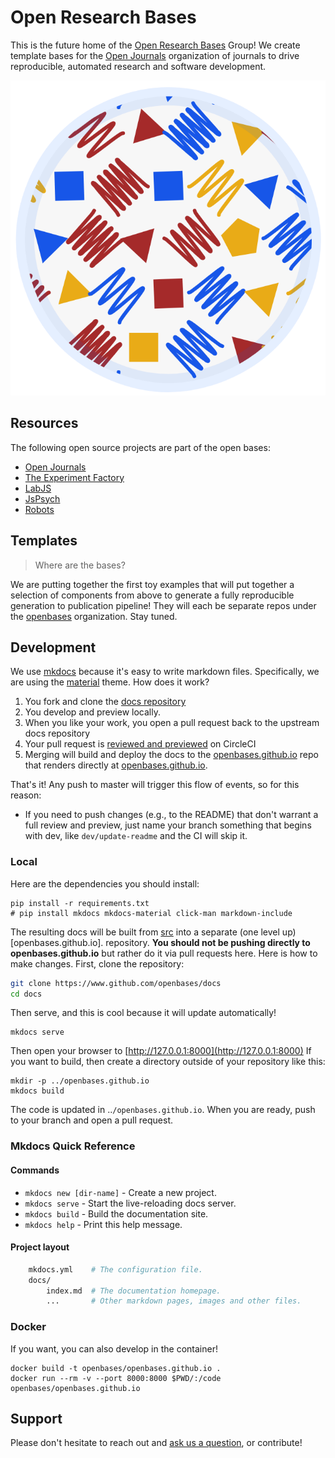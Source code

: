 # Open Research Bases

This is the future home of the [Open Research Bases](https://openbases.github.io) 
Group! We create template bases for the [Open Journals](https://www.github.com/openjournals)
organization of journals to drive reproducible, automated research and software
development.

![img/openbases-petri.png](img/openbases-petri.png)

## Resources
The following open source projects are part of the open bases:

 - [Open Journals](https://www.github.com/openjournals)
 - [The Experiment Factory](https://expfactory.github.io)
 - [LabJS](https://labjs.readthedocs.io)
 - [JsPsych](https://www.jspsych.org/)
 - [Robots](https://github.com/expfactory/expfactory-robots)

## Templates

> Where are the bases?

We are putting together the first toy examples that will put together a selection of components from above
to generate a fully reproducible generation to publication pipeline! They will each be
separate repos under the [openbases](https://www.github.com/openbases) organization. Stay tuned.

## Development

We use [mkdocs](https://www.mkdocs.org) because it's  easy to write markdown files. Specifically, we are using the [material](https://squidfunk.github.io/mkdocs-material/) theme. How does it work?

 1. You fork and clone the [docs repository](https://www.github.com/openbases/docs)
 2. You develop and preview locally.
 3. When you like your work, you open a pull request back to the upstream docs repository
 4. Your pull request is [reviewed and previewed](https://circleci.com/gh/openbases/docs) on CircleCI
 5. Merging will build and deploy the docs to the [openbases.github.io](https://www.github.com/openbases.github.io) repo that renders directly at [openbases.github.io](https://openbases.github.io).

That's it! Any push to master will trigger this flow of events, so for this reason:
 - If you need to push changes (e.g., to the README) that don't warrant a full review and preview, just name your branch something that begins with dev, like `dev/update-readme` and the CI will skip it.

### Local
Here are the dependencies you should install:

```
pip install -r requirements.txt
# pip install mkdocs mkdocs-material click-man markdown-include
```

The resulting docs will be built from [src](src) into a separate (one level up) [openbases.github.io]. 
repository.  **You should not be pushing directly to openbases.github.io** but rather do it via
pull requests here. Here is how to make changes. First, clone the repository:


```bash
git clone https://www.github.com/openbases/docs
cd docs
```

Then serve, and this is cool because it will update automatically!

```
mkdocs serve
```

Then open your browser to [http://127.0.0.1:8000](http://127.0.0.1:8000)
If you want to build, then create a directory outside of your repository like this:

```
mkdir -p ../openbases.github.io
mkdocs build
```

The code is updated in ..`/openbases.github.io`. When you are ready, push to your
branch and open a pull request.


### Mkdocs Quick Reference

#### Commands

* `mkdocs new [dir-name]` - Create a new project.
* `mkdocs serve` - Start the live-reloading docs server.
* `mkdocs build` - Build the documentation site.
* `mkdocs help` - Print this help message.

#### Project layout

```bash
    mkdocs.yml    # The configuration file.
    docs/
        index.md  # The documentation homepage.
        ...       # Other markdown pages, images and other files.
```

### Docker
If you want, you can also develop in the container!

```
docker build -t openbases/openbases.github.io .
docker run --rm -v --port 8000:8000 $PWD/:/code openbases/openbases.github.io
```

## Support

Please don't hesitate to reach out and 
[ask us a question](https://www.github.com/openbases/openbases.github.io/issues), 
or contribute!
